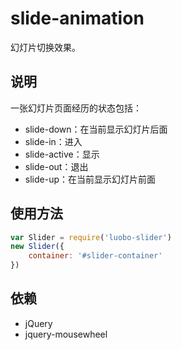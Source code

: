 # slide-animation

幻灯片切换效果。

## 说明

一张幻灯片页面经历的状态包括：

- slide-down：在当前显示幻灯片后面
- slide-in：进入
- slide-active：显示
- slide-out：退出
- slide-up：在当前显示幻灯片前面

## 使用方法

```javascript
var Slider = require('luobo-slider')
new Slider({
    container: '#slider-container'
})
```

## 依赖

- jQuery
- jquery-mousewheel
